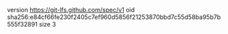 version https://git-lfs.github.com/spec/v1
oid sha256:e84cf66fe230f2405c7ef960d5856f21253870bbd7c55d58ba95b7b555f32891
size 3
